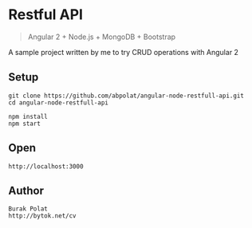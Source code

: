 # Restful API
> Angular 2 + Node.js + MongoDB + Bootstrap

A sample project written by me to try CRUD operations with Angular 2

## Setup
    git clone https://github.com/abpolat/angular-node-restfull-api.git
    cd angular-node-restfull-api
    
    npm install
    npm start

## Open
    
    http://localhost:3000

## Author

    Burak Polat
    http://bytok.net/cv